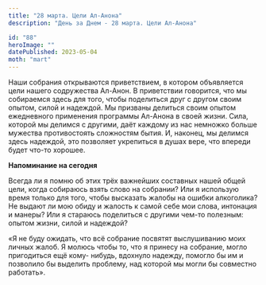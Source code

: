 ```yaml
---
title: "28 марта. Цели Ал-Анона"
description: "День за Днем - 28 марта. Цели Ал-Анона"

id: "88"
heroImage: ""
datePublished: 2023-05-04
moth: "mart"
---
```


Наши собрания открываются приветствием, в котором объявляется цели нашего
содружества Ал-Анон. В приветствии говорится, что мы собираемся здесь для
того, чтобы поделиться друг с другом своим опытом, силой и надеждой. Мы
призваны делиться своим опытом ежедневного применения программы Ал-Анона в
своей жизни. Сила, которой мы делимся с другими, даёт каждому из нас немножко
больше мужества противостоять сложностям бытия. И, наконец, мы делимся здесь
надеждой, это позволяет укрепиться в душах вере, что впереди будет что-то
хорошее.

**Напоминание на сегодня**

Всегда ли я помню об этих трёх важнейших составных нашей общей цели, когда
собираюсь взять слово на собрании? Или я использую время только для того,
чтобы высказать жалобы на ошибки алкоголика? Не выдают ли мою обиду и жалость
к самой себе мои слова, интонация и манеры? Или я стараюсь поделиться с
другими чем-то полезным: опытом жизни, силой и надеждой?

«Я не буду ожидать, что всё собрание посвятят выслушиванию моих личных жалоб.
Я молюсь чтобы то, что я принесу на собрание, могло пригодиться ещё кому-
нибудь, вдохнуло надежду, помогло бы им и позволило бы выделить проблему, над
которой мы могли бы совместно работать».
